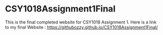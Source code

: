 # CSY1018Assignment1Final
This is the final completed website for CSY1018 Assignment 1.
Here is a link to my final Website : https://githubozzy.github.io/CSY1018Assignment1Final/
